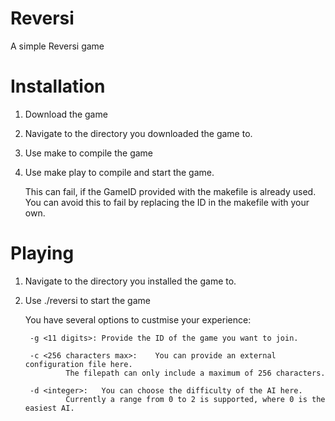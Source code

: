 # Reversi
A simple Reversi game

# Installation
1. Download the game
2. Navigate to the directory you downloaded the game to.
3. Use make to compile the game
4. Use make play to compile and start the game.

	This can fail, if the GameID provided with the makefile is already used.
	You can avoid this to fail by replacing the ID in the makefile with your own.

# Playing
1. Navigate to the directory you installed the game to.
2. Use ./reversi to start the game

	You have several options to custmise your experience:
	
		-g <11 digits>:	Provide the ID of the game you want to join.
		
		-c <256 characters max>: 	You can provide an external configuration file here.
				The filepath can only include a maximum of 256 characters.
		
		-d <integer>:	You can choose the difficulty of the AI here.
				Currently a range from 0 to 2 is supported, where 0 is the easiest AI.
